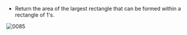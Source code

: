 - Return the area of the largest rectangle that can be formed within a rectangle of 1's.

![0085](https://assets.leetcode.com/uploads/2020/09/14/maximal.jpg)
